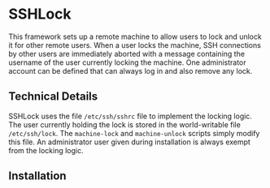 # SSHLock

This framework sets up a remote machine to allow users to lock and unlock it for other remote users. 
When a user locks the machine, SSH connections by other users are immediately aborted with a message containing the username of the user currently locking the machine. 
One administrator account can be defined that can always log in and also remove any lock. 

## Technical Details
SSHLock uses the file `/etc/ssh/sshrc` file to implement the locking logic.
The user currently holding the lock is stored in the world-writable file `/etc/ssh/lock`. 
The `machine-lock` and `machine-unlock` scripts simply modify this file. 
An administrator user given during installation is always exempt from the locking logic. 

## Installation
